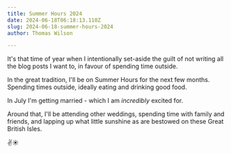 ```yaml
---
title: Summer Hours 2024
date: 2024-06-18T06:18:13.110Z
slug: 2024-06-18-summer-hours-2024
author: Thomas Wilson

---
```

It's that time of year when I intentionally set-aside the guilt of not writing all the blog posts I want to, in favour of spending time outside.  

In the great tradition, I'll be on Summer Hours for the next few months.  Spending times outside, ideally eating and drinking good food. 

In July I'm getting married - which I am _incredibly_ excited for. 

Around that, I'll be attending other weddings, spending time with family and friends, and lapping up what little sunshine as are bestowed on these Great British Isles. 

✌️☀️